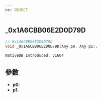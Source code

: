 ```yaml
---
ns: OBJECT
---
```

## _0x1A6CBB06E2D0D79D

```c
// 0x1A6CBB06E2D0D79D
void _0x1A6CBB06E2D0D79D(Any p0, Any p1);
```

```
NativeDB Introduced: v1604
```

## 參數
* **p0**:
* **p1**:
